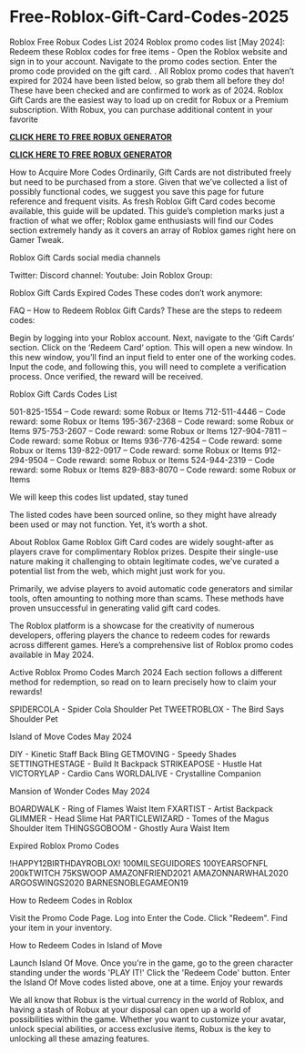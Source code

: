 # Free-Roblox-Gift-Card-Codes-2025

Roblox Free Robux Codes List 2024 Roblox promo codes list [May 2024]: Redeem these Roblox codes for free items - Open the Roblox website and sign in to your account. Navigate to the promo codes section. Enter the promo code provided on the gift card. . All Roblox promo codes that haven’t expired for 2024 have been listed below, so grab them all before they do! These have been checked and are confirmed to work as of 2024. Roblox Gift Cards are the easiest way to load up on credit for Robux or a Premium subscription. With Robux, you can purchase additional content in your favorite


 

**[CLICK HERE TO FREE ROBUX GENERATOR](https://spacezones.org/allgftraj/)**

 

 

**[CLICK HERE TO FREE ROBUX GENERATOR](https://spacezones.org/allgftraj/)**

 

 

 

 

 


 

How to Acquire More Codes
Ordinarily, Gift Cards are not distributed freely but need to be purchased from a store. Given that we’ve collected a list of possibly functional codes, we suggest you save this page for future reference and frequent visits. As fresh Roblox Gift Card codes become available, this guide will be updated. This guide’s completion marks just a fraction of what we offer; Roblox game enthusiasts will find our Codes section extremely handy as it covers an array of Roblox games right here on Gamer Tweak.

Roblox Gift Cards social media channels
 

Twitter:
Discord channel:
Youtube:
Join Roblox Group:
 

Roblox Gift Cards Expired Codes
These codes don’t work anymore:

 

 
 

FAQ – How to Redeem Roblox Gift Cards?
These are the steps to redeem codes:

 

Begin by logging into your Roblox account.
Next, navigate to the ‘Gift Cards‘ section.
Click on the ‘Redeem Card‘ option. This will open a new window.
In this new window, you’ll find an input field to enter one of the working codes.
Input the code, and following this, you will need to complete a verification process.
Once verified, the reward will be received.
 


 

Roblox Gift Cards Codes List
 

501-825-1554 – Code reward: some Robux or Items
712-511-4446 – Code reward: some Robux or Items
195-367-2368 – Code reward: some Robux or Items
975-753-2607 – Code reward: some Robux or Items
127-904-7811 – Code reward: some Robux or Items
936-776-4254 – Code reward: some Robux or Items
139-822-0917 – Code reward: some Robux or Items
912-294-9504 – Code reward: some Robux or Items
524-944-2319 – Code reward: some Robux or Items
829-883-8070 – Code reward: some Robux or Items
 

We will keep this codes list updated, stay tuned

 

The listed codes have been sourced online, so they might have already been used or may not function. Yet, it’s worth a shot.

About Roblox Game
Roblox Gift Card codes are widely sought-after as players crave for complimentary Roblox prizes. Despite their single-use nature making it challenging to obtain legitimate codes, we’ve curated a potential list from the web, which might just work for you.

Primarily, we advise players to avoid automatic code generators and similar tools, often amounting to nothing more than scams. These methods have proven unsuccessful in generating valid gift card codes.

 

The Roblox platform is a showcase for the creativity of numerous developers, offering players the chance to redeem codes for rewards across different games. Here’s a comprehensive list of Roblox promo codes available in May 2024.

 

Active Roblox Promo Codes March 2024
Each section follows a different method for redemption, so read on to learn precisely how to claim your rewards!


 


 


 

 

SPIDERCOLA - Spider Cola Shoulder Pet
TWEETROBLOX - The Bird Says Shoulder Pet
 


 


 


 

Island of Move Codes May 2024
 

DIY - Kinetic Staff Back Bling
GETMOVING - Speedy Shades
SETTINGTHESTAGE - Build It Backpack
STRIKEAPOSE - Hustle Hat
VICTORYLAP - Cardio Cans
WORLDALIVE - Crystalline Companion
 


 


 


 


 

Mansion of Wonder Codes May 2024

 

 

BOARDWALK - Ring of Flames Waist Item
FXARTIST - Artist Backpack
GLIMMER - Head Slime Hat
PARTICLEWIZARD - Tomes of the Magus Shoulder Item
THINGSGOBOOM - Ghostly Aura Waist Item
 


 

Expired Roblox Promo Codes
 

!HAPPY12BIRTHDAYROBLOX!
100MILSEGUIDORES
100YEARSOFNFL
200kTWITCH
75KSWOOP
AMAZONFRIEND2021
AMAZONNARWHAL2020
ARGOSWINGS2020
BARNESNOBLEGAMEON19
 


 

How to Redeem Codes in Roblox

 

 

Visit the Promo Code Page.
Log into
Enter the Code.
Click "Redeem".
Find your item in your inventory.
 


 

How to Redeem Codes in Island of Move
 

Launch Island Of Move.
Once you're in the game, go to the green character standing under the words 'PLAY IT!'
Click the 'Redeem Code' button.
Enter the Island Of Move codes listed above, one at a time.
Enjoy your rewards
 


 

We all know that Robux is the virtual currency in the world of Roblox, and having a stash of Robux at your disposal can open up a world of possibilities within the game. Whether you want to customize your avatar, unlock special abilities, or access exclusive items, Robux is the key to unlocking all these amazing features.
